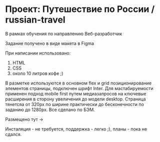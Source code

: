 # Проект: Путешествие по России / russian-travel
В рамках обучения по направлению Веб-разработчик

Задание получено в виде макета в Figma

При написании использовано:
1. HTML
2. CSS
3. около 10 литров кофе ;)

В разметке используются в основном flex и grid позиционирование элементов страницы, подключен шрифт Inter. Для мастабируемости применен подход mobile first путем медиазапросов на ключевые расширения в сторону увеличения до модели desktop. Страница тянетсяа от 320px по ширине практически до бесконечности по заданию до 1280px. Все сделано по БЭМ.

Размещено тут ->

Инсталяция - не требуется, поддержка - легко ;), планы - пока не сдался.

